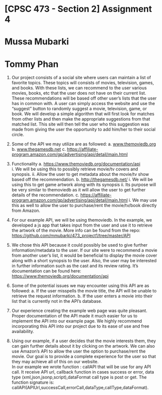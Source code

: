 # [CPSC 473 - Section 2] Assignment 4
# Mussa Mubarki
# Tommy Phan


1.  Our project consists of a social site where users can maintain a list of favorite topics.  These topics will consists of movies, television, games, and books.  With these lists, we can recommend to the user various movies, books, etc that the user does not have on their current list.  These recommendations will be based off other user’s lists that the user has in common with.   A user can simply access the website and use the “suggest” button to randomly suggest a movie, television, game, or book.  We will develop a simple algorithm that will first look for matches from other lists and then make the appropriate suggestions from that matched list.  This site will then tell the user who this suggestion was made from giving the user the opportunity to add him/her to their social circle.  

2. Some of the API we may utilize are as followed: 
   a. www.themoviedb.org
   b. www.thegamesdb.net
   c. https://affiliate-program.amazon.com/gp/advertising/api/detail/main.html

3. Functionality
   a. https://www.themoviedb.org/documentation/api        
      i. We will be using this to possibly retrieve movie/tv covers and synopsis.
      ii. Allow the user to get metadata about the movie/tv show based off the recommendation.
   b. http://thegamesdb.net/
      i. We will be using this to get game artwork along with its synopsis
      ii. Its purpose will be very similar to themoviedb as it will allow the user to get further details of the recommendation.
   c. https://affiliate-program.amazon.com/gp/advertising/api/detail/main.html
      i. We may use this as well to allow the user to purchase/rent the movie/tv/book directly from Amazon.

4. For our example API, we will be using themoviedb.  In the example, we developed a js app that takes input from the user and use it to retrieve the artwork of the movie.  More info can be found from the repo: https://github.com/mmubarki/473_project1/tree/master/API

5. We chose this API because it could possibly be used to give further information/metadata to the user.  If our site were to recommend a movie from another user’s list, it would be beneficial to display the movie cover along with a short synopsis to the user.  Also, the user may be interested in further information such as the cast and its review rating. It’s documentation can be found here: https://www.themoviedb.org/documentation/api        

6. Some of the potential issues we may encounter using this API are as followed:
   a. If the user misspells the movie title, the API will be unable to retrieve the request information.
   b. If the user enters a movie into their list that is currently not in the API’s database.

7. Our experience creating the example web page was quite pleasant.  Proper documentation of the API made it much easier for us to implement the API into our example page.  We highly recommend incorporating this API into our project due to its ease of use and free availability.

8. Using our example, if a user decides that the movie interests them, they can gain further  details about it by clicking on the artwork.  We can also use Amazon’s API to allow the user the option to purchase/rent the movie.  Our goal is to provide a complete experience for the user so that they may achieve all of this on our website.  
In our example we wrote function : callAPI that will be use for any API call. It receive API url, callback function in cases success or error,  data type (xml,json,jsonp,script),dataFormat call type is post or get. The function signature is:
callAPI(APIUrl,successCall,errorCall,dataType,callType,dataFormat).
